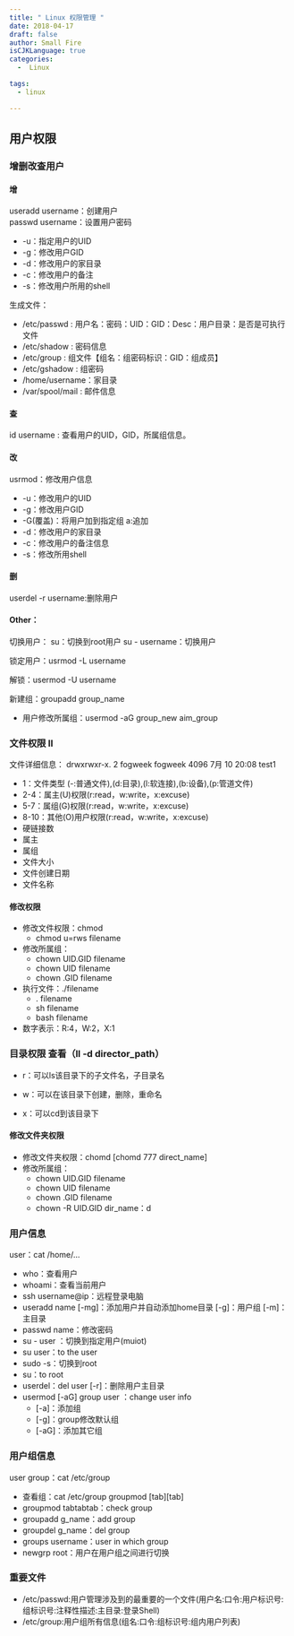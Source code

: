 ```yaml
---
title: " Linux 权限管理 "
date: 2018-04-17
draft: false
author: Small Fire
isCJKLanguage: true
categories: 
  -  Linux

tags: 
  - linux

---
```

## 用户权限

### 增删改查用户
#### 增 
   useradd username：创建用户         
   passwd username：设置用户密码 

   - -u：指定用户的UID          
   - -g：修改用户GID       
   - -d：修改用户的家目录
   - -c：修改用户的备注      
   - -s：修改用户所用的shell

  生成文件：

 - /etc/passwd :  用户名：密码：UID：GID：Desc：用户目录：是否是可执行文件
 - /etc/shadow :  密码信息
 - /etc/group : 组文件【组名：组密码标识：GID：组成员】        
 - /etc/gshadow : 组密码
 - /home/username：家目录
 - /var/spool/mail : 邮件信息

#### 查 
 id username : 查看用户的UID，GID，所属组信息。
#### 改 ####
 usrmod：修改用户信息  

   - -u：修改用户的UID    
   - -g：修改用户GID      
   - -G(覆盖)：将用户加到指定组  a:追加
   - -d：修改用户的家目录  
   - -c：修改用户的备注信息  
   - -s：修改所用shell

#### 删 ####
 userdel -r username:删除用户

#### Other： ####

切换用户：  su：切换到root用户      su - username：切换用户

锁定用户：usrmod -L username         

解锁：usermod -U username

新建组：groupadd group_name

- 用户修改所属组：usermod  -aG  group_new  aim_group

### 文件权限  ll  ###

 文件详细信息：  drwxrwxr-x. 2 fogweek fogweek 4096  7月  10 20:08  test1

 - 1：文件类型    (-:普通文件),(d:目录),(l:软连接),(b:设备),(p:管道文件)
 - 2-4：属主(U)权限(r:read，w:write，x:excuse)
 - 5-7：属组(G)权限(r:read，w:write，x:excuse)
 - 8-10：其他(O)用户权限(r:read，w:write，x:excuse)
 - 硬链接数    
 - 属主
 - 属组   
 - 文件大小   
 - 文件创建日期  
 - 文件名称

#### 修改权限 ####
 - 修改文件权限：chmod    
	 - chmod u=rws filename
 -  修改所属组：
	 -  chown  UID.GID  filename       
	 -   chown UID filename     
	 -   chown  .GID  filename
 -  执行文件：./filename      
	 -  . filename       
	 -  sh filename   
	 -  bash filename
 -  数字表示：R:4，W:2，X:1

### 目录权限  查看（ll -d director_path） ###

 - r：可以ls该目录下的子文件名，子目录名

 - w：可以在该目录下创建，删除，重命名

 - x：可以cd到该目录下
#### 修改文件夹权限 ####
  -  修改文件夹权限：chomd    [chomd  777  direct_name]
  -  修改所属组：
	  -  chown  UID.GID  filename   
	  -  chown UID filename  
	  -  chown  .GID  filename
	  -  chown -R  UID.GID  dir_name：d


### 用户信息 ###
 user：cat /home/...

   - who：查看用户
   - whoami：查看当前用户
   - ssh username@ip：远程登录电脑
   - useradd name [-mg]：添加用户并自动添加home目录 [-g]：用户组 [-m]：主目录
   - passwd name：修改密码
   - su - user ：切换到指定用户(muiot)
   - su  user：to the user
   - sudo -s：切换到root
   - su：to root
   - userdel：del user [-r]：删除用户主目录
   - usermod [-aG] group user ：change user info  
	   - [-a]：添加组 
	   - [-g]：group修改默认组 
	   - [-aG]：添加其它组

### 用户组信息 ###
user group：cat /etc/group

  -  查看组：cat /etc/group   groupmod [tab][tab]
  -  groupmod tabtabtab：check group
  -  groupadd g_name：add group
  -  groupdel g_name：del group
  -  groups username：user in which group
  -  newgrp root：用户在用户组之间进行切换

### 重要文件 ###
   - /etc/passwd:用户管理涉及到的最重要的一个文件(用户名:口令:用户标识号:组标识号:注释性描述:主目录:登录Shell)
   - /etc/group:用户组所有信息(组名:口令:组标识号:组内用户列表)
